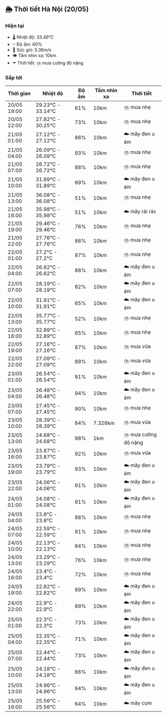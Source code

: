 ## 🌦️ Thời tiết Hà Nội (20/05)

### Hiện tại

- 🌡️ Nhiệt độ: 33.46℃
- 💦 Độ ẩm: 60%
- 💨 Sức gió: 5.36m/s
- 👁️ Tầm nhìn xa: 10km
- ☂️ Thời tiết: ⛈️ mưa cường độ nặng

### Sắp tới

| Thời gian | Nhiệt độ | Độ ẩm | Tầm nhìn xa | Thời tiết |
| --- | --- | --- | --- | --- |
| 20/05 19:00 | 29.23℃ - 33.14℃ | 61% | 10km | ⛈️ mưa nhẹ |
| 20/05 22:00 | 27.82℃ - 30.25℃ | 73% | 10km | ⛈️ mưa nhẹ |
| 21/05 01:00 | 27.12℃ - 27.12℃ | 86% | 10km | ☁️ mây đen u ám |
| 21/05 04:00 | 26.09℃ - 26.09℃ | 93% | 10km | ⛈️ mưa nhẹ |
| 21/05 07:00 | 26.72℃ - 26.72℃ | 88% | 10km | ⛈️ mưa nhẹ |
| 21/05 10:00 | 31.89℃ - 31.89℃ | 69% | 10km | ☁️ mây đen u ám |
| 21/05 13:00 | 36.08℃ - 36.08℃ | 51% | 10km | ⛈️ mưa nhẹ |
| 21/05 16:00 | 35.98℃ - 35.98℃ | 51% | 10km | ☁️ mây rải rác |
| 21/05 19:00 | 29.46℃ - 29.46℃ | 76% | 10km | ⛈️ mưa nhẹ |
| 21/05 22:00 | 27.76℃ - 27.76℃ | 86% | 10km | ⛈️ mưa nhẹ |
| 22/05 01:00 | 27.2℃ - 27.2℃ | 87% | 10km | ⛈️ mưa nhẹ |
| 22/05 04:00 | 26.62℃ - 26.62℃ | 88% | 10km | ☁️ mây đen u ám |
| 22/05 07:00 | 28.19℃ - 28.19℃ | 82% | 10km | ☁️ mây đen u ám |
| 22/05 10:00 | 31.91℃ - 31.91℃ | 65% | 10km | ☁️ mây đen u ám |
| 22/05 13:00 | 35.77℃ - 35.77℃ | 52% | 10km | ⛈️ mưa nhẹ |
| 22/05 16:00 | 32.89℃ - 32.89℃ | 65% | 10km | ⛈️ mưa nhẹ |
| 22/05 19:00 | 27.16℃ - 27.16℃ | 87% | 10km | ⛈️ mưa vừa |
| 22/05 22:00 | 27.09℃ - 27.09℃ | 89% | 10km | ⛈️ mưa vừa |
| 23/05 01:00 | 26.54℃ - 26.54℃ | 91% | 10km | ☁️ mây đen u ám |
| 23/05 04:00 | 26.48℃ - 26.48℃ | 94% | 10km | ☁️ mây đen u ám |
| 23/05 07:00 | 27.45℃ - 27.45℃ | 90% | 10km | ⛈️ mưa nhẹ |
| 23/05 10:00 | 28.39℃ - 28.39℃ | 84% | 7.326km | ⛈️ mưa vừa |
| 23/05 13:00 | 24.68℃ - 24.68℃ | 98% | 1km | ⛈️ mưa cường độ nặng |
| 23/05 16:00 | 23.87℃ - 23.87℃ | 92% | 10km | ⛈️ mưa vừa |
| 23/05 19:00 | 23.79℃ - 23.79℃ | 93% | 10km | ☁️ mây đen u ám |
| 23/05 22:00 | 24.06℃ - 24.06℃ | 91% | 10km | ☁️ mây đen u ám |
| 24/05 01:00 | 24.08℃ - 24.08℃ | 91% | 10km | ☁️ mây đen u ám |
| 24/05 04:00 | 23.8℃ - 23.8℃ | 88% | 10km | ⛈️ mưa nhẹ |
| 24/05 07:00 | 22.59℃ - 22.59℃ | 91% | 10km | ⛈️ mưa nhẹ |
| 24/05 10:00 | 22.13℃ - 22.13℃ | 84% | 10km | ⛈️ mưa nhẹ |
| 24/05 13:00 | 23.29℃ - 23.29℃ | 76% | 10km | ⛈️ mưa nhẹ |
| 24/05 16:00 | 23.4℃ - 23.4℃ | 72% | 10km | ⛈️ mưa nhẹ |
| 24/05 19:00 | 22.82℃ - 22.82℃ | 69% | 10km | ☁️ mây đen u ám |
| 24/05 22:00 | 22.9℃ - 22.9℃ | 69% | 10km | ☁️ mây đen u ám |
| 25/05 01:00 | 22.3℃ - 22.3℃ | 73% | 10km | ☁️ mây đen u ám |
| 25/05 04:00 | 22.35℃ - 22.35℃ | 71% | 10km | ☁️ mây đen u ám |
| 25/05 07:00 | 22.44℃ - 22.44℃ | 73% | 10km | ☁️ mây đen u ám |
| 25/05 10:00 | 24.18℃ - 24.18℃ | 66% | 10km | ☁️ mây đen u ám |
| 25/05 13:00 | 24.96℃ - 24.96℃ | 64% | 10km | ☁️ mây đen u ám |
| 25/05 16:00 | 25.56℃ - 25.56℃ | 64% | 10km | ☁️ mây cụm |
